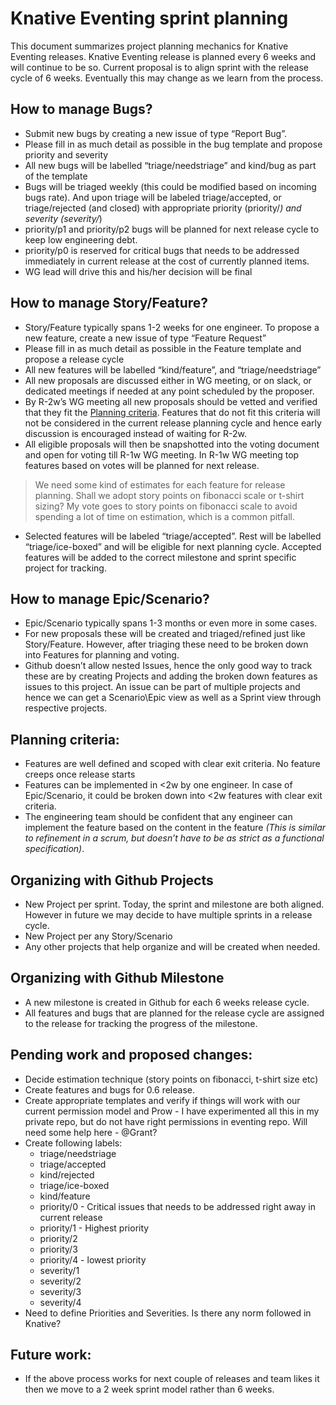 # Knative Eventing sprint planning

This document summarizes project planning mechanics for Knative Eventing releases. Knative Eventing release is planned every 6 weeks and will continue to be so. Current proposal is to align sprint with the release cycle of 6 weeks. Eventually this may change as we learn from the process.

## How to manage Bugs?
- Submit new bugs by creating a new issue of type “Report Bug”.
- Please fill in as much detail as possible in the bug template and propose priority and severity
- All new bugs will be labelled “triage/needstriage” and kind/bug as part of the template
- Bugs will be triaged weekly (this could be modified based on incoming bugs rate). And upon triage will be labeled triage/accepted, or triage/rejected (and closed) with appropriate priority (priority/*) and severity (severity/*)
- priority/p1 and priority/p2 bugs will be planned for next release cycle to keep low engineering debt.
- priority/p0 is reserved for critical bugs that needs to be addressed immediately in current release at the cost of currently planned items.
- WG lead will drive this and his/her decision will be final

## How to manage Story/Feature?
- Story/Feature typically spans 1-2 weeks for one engineer.
To propose a new feature,  create a new issue of type “Feature Request”
- Please fill in as much detail as possible in the Feature template and propose a release cycle
- All new features will be labelled “kind/feature”, and “triage/needstriage”
- All new proposals are discussed either in WG meeting, or on slack, or dedicated meetings if needed at any point scheduled by the proposer. 
- By R-2w’s WG meeting all new proposals should be vetted and verified that they fit the [Planning criteria](#planning-criteria). Features that do not fit this criteria will not be considered in the current release planning cycle and hence early discussion is encouraged instead of waiting for R-2w.
- All eligible proposals will then be snapshotted into the voting document and open for voting till R-1w WG meeting. In R-1w WG meeting top features based on votes will be planned for next release. 
> We need some kind of estimates for each feature for release planning. Shall we adopt story points on fibonacci scale or t-shirt sizing? My vote goes to story points on fibonacci scale to avoid spending a lot of time on estimation, which is a common pitfall.
- Selected features will be labeled “triage/accepted”. Rest will be labelled “triage/ice-boxed” and will be eligible for next planning cycle. Accepted features will be added to the correct milestone and sprint specific project for tracking.

## How to manage Epic/Scenario?
- Epic/Scenario typically spans 1-3 months or even more in some cases.
- For new proposals these will be created and triaged/refined just like Story/Feature. However, after triaging these need to be broken down into Features for planning and voting.
- Github doesn’t allow nested Issues, hence the only good way to track these are by creating Projects and adding the broken down features as issues to this project. An issue can be part of multiple projects and hence we can get a Scenario\Epic view as well as a Sprint view through respective projects.

## Planning criteria:
- Features are well defined and scoped with clear exit criteria. No feature creeps once release starts
- Features can be implemented in <2w by one engineer. In case of Epic/Scenario, it could be broken down into <2w features with clear exit criteria.
- The engineering team should be confident that any engineer can implement the feature based on the content in the feature *(This is similar to refinement in a scrum, but doesn’t have to be as strict as a functional specification)*.

## Organizing with Github Projects 
- New Project per sprint. Today, the sprint and milestone are both aligned. However in future we may decide to have multiple sprints in a release cycle.
- New Project per any Story/Scenario
- Any other projects that help organize and will be created when needed.

## Organizing with Github Milestone 
- A new milestone is created in Github for each 6 weeks release cycle.
- All features and bugs that are planned for the release cycle are assigned to the release for tracking the progress of the milestone.

## Pending work and proposed changes:
- Decide estimation technique (story points on fibonacci, t-shirt size etc)
- Create features and bugs for 0.6 release.
- Create appropriate templates and verify if things will work with our current permission model and Prow - I have experimented all this in my private repo, but do not have right permissions in eventing repo. Will need some help here - @Grant?
- Create following labels:
    - triage/needstriage
    - triage/accepted
    - kind/rejected
    - triage/ice-boxed
    - kind/feature
    - priority/0 - Critical issues that needs to be addressed right away in current release
    - priority/1 - Highest priority
    - priority/2
    - priority/3
    - priority/4 - lowest priority
    - severity/1
    - severity/2
    - severity/3
    - severity/4
- Need to define Priorities and Severities. Is there any norm followed in Knative?

## Future work:
- If the above process works for next couple of releases and team likes it then we move to a 2 week sprint model rather than 6 weeks.
